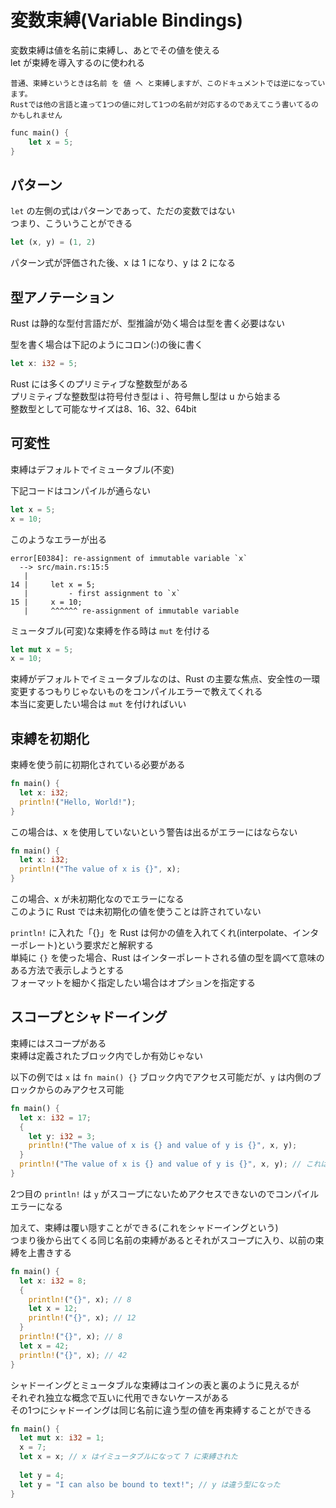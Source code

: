 # 変数束縛(Variable Bindings)

変数束縛は値を名前に束縛し、あとでその値を使える  
let が束縛を導入するのに使われる

```
普通、束縛というときは名前 を 値 へ と束縛しますが、このドキュメントでは逆になっています。  
Rustでは他の言語と違って1つの値に対して1つの名前が対応するのであえてこう書いてるのかもしれません
```

```rust
func main() {
    let x = 5;
}
```

## パターン

`let` の左側の式はパターンであって、ただの変数ではない  
つまり、こういうことができる

```rust
let (x, y) = (1, 2)
```

パターン式が評価された後、x は 1 になり、y は 2 になる

## 型アノテーション

Rust は静的な型付言語だが、型推論が効く場合は型を書く必要はない

型を書く場合は下記のようにコロン(:)の後に書く

```rust
let x: i32 = 5;
```

Rust には多くのプリミティブな整数型がある  
プリミティブな整数型は符号付き型は i 、符号無し型は u から始まる  
整数型として可能なサイズは8、16、32、64bit

## 可変性

束縛はデフォルトでイミュータブル(不変)  

下記コードはコンパイルが通らない

```rust
let x = 5;
x = 10;
```

このようなエラーが出る

```
error[E0384]: re-assignment of immutable variable `x`
  --> src/main.rs:15:5
   |
14 |     let x = 5;
   |         - first assignment to `x`
15 |     x = 10;
   |     ^^^^^^ re-assignment of immutable variable
```

ミュータブル(可変)な束縛を作る時は `mut` を付ける

```rust
let mut x = 5;
x = 10;
```

束縛がデフォルトでイミュータブルなのは、Rust の主要な焦点、安全性の一環  
変更するつもりじゃないものをコンパイルエラーで教えてくれる  
本当に変更したい場合は `mut` を付ければいい

## 束縛を初期化

束縛を使う前に初期化されている必要がある

```rust
fn main() {
  let x: i32;
  println!("Hello, World!");
}
```

この場合は、x を使用していないという警告は出るがエラーにはならない

```rust
fn main() {
  let x: i32;
  println!("The value of x is {}", x);
}
```

この場合、x が未初期化なのでエラーになる  
このように Rust では未初期化の値を使うことは許されていない

`println!` に入れた「{}」を Rust は何かの値を入れてくれ(interpolate、インターポレート)という要求だと解釈する  
単純に `{}` を使った場合、Rust はインターポレートされる値の型を調べて意味のある方法で表示しようとする  
フォーマットを細かく指定したい場合はオプションを指定する

## スコープとシャドーイング

束縛にはスコープがある  
束縛は定義されたブロック内でしか有効じゃない

以下の例では `x` は `fn main() {}` ブロック内でアクセス可能だが、`y` は内側のブロックからのみアクセス可能

```rust
fn main() {
  let x: i32 = 17;
  {
    let y: i32 = 3;
    println!("The value of x is {} and value of y is {}", x, y);
  }
  println!("The value of x is {} and value of y is {}", x, y); // これは動かない
}
```

2つ目の `println!` は `y` がスコープにないためアクセスできないのでコンパイルエラーになる

加えて、束縛は覆い隠すことができる(これをシャドーイングという)  
つまり後から出てくる同じ名前の束縛があるとそれがスコープに入り、以前の束縛を上書きする

```rust
fn main() {
  let x: i32 = 8;
  {
    println!("{}", x); // 8
    let x = 12;
    println!("{}", x); // 12
  }
  println!("{}", x); // 8
  let x = 42;
  println!("{}", x); // 42
}
```

シャドーイングとミュータブルな束縛はコインの表と裏のように見えるが  
それぞれ独立な概念で互いに代用できないケースがある  
その1つにシャドーイングは同じ名前に違う型の値を再束縛することができる

```rust
fn main() {
  let mut x: i32 = 1;
  x = 7;
  let x = x; // x はイミュータブルになって 7 に束縛された
  
  let y = 4;
  let y = "I can also be bound to text!"; // y は違う型になった
}
```
